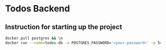 # Todos Backend

## Instruction for starting up the project

```bash
docker pull postgres && \n
docker run --name=todos-db -e POSTGRES_PASSWORD='<your-password>' -p 5432:5432 -d --rm postgres
```
